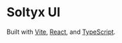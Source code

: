 # Soltyx UI

Built with [Vite](https://vitejs.dev/), [React](https://react.dev/), and [TypeScript](https://www.typescriptlang.org/).